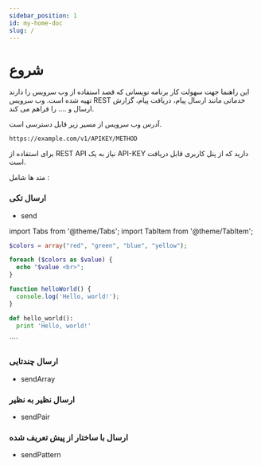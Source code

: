```yaml
---
sidebar_position: 1
id: my-home-doc
slug: /
---
```




# شروع
این راهنما جهت سهولت کار برنامه نویسانی که قصد استفاده از وب سرویس را دارند تهیه شده است. وب سرویس REST خدماتی مانند ارسال پیام، دریافت پیام، گزارش ارسال و .... را فراهم می کند.

آدرس وب سرویس از مسیر زیر قابل دسترسی است.

```
https://example.com/v1/APIKEY/METHOD
```

برای استفاده از REST API نیاز به یک API-KEY دارید که از پنل کاربری قابل دریافت است.

متد ها شامل :



### ارسال تکی

- send


import Tabs from '@theme/Tabs';
import TabItem from '@theme/TabItem';



<Tabs>
<TabItem value="php" label="PHP ">

```php
$colors = array("red", "green", "blue", "yellow");

foreach ($colors as $value) {
  echo "$value <br>";
}
```

</TabItem>
<TabItem value="javascript">

```js
function helloWorld() {
  console.log('Hello, world!');
}
```

</TabItem>
<TabItem value="python">

```py
def hello_world():
  print 'Hello, world!'
```

</TabItem>
</Tabs>
````




### ارسال چندتایی

- sendArray

### ارسال نظیر به نظیر

- sendPair

### ارسال با ساختار از پیش تعریف شده

- sendPattern
